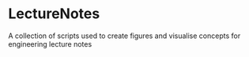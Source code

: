 # LectureNotes
A collection of scripts used to create figures and visualise concepts for engineering lecture notes